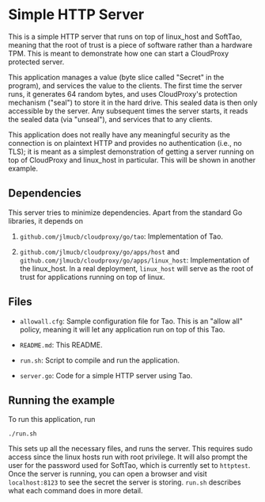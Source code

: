 Simple HTTP Server
==================

This is a simple HTTP server that runs on top of linux_host and
SoftTao, meaning that the root of trust is a piece of software rather
than a hardware TPM. This is meant to demonstrate how one can start a
CloudProxy protected server.

This application manages a value (byte slice called "Secret" in the
program), and services the value to the clients. The first time the
server runs, it generates 64 random bytes, and uses CloudProxy's
protection mechanism ("seal") to store it in the hard drive. This
sealed data is then only accessible by the server. Any subsequent
times the server starts, it reads the sealed data (via "unseal"),
and services that to any clients.

This application does not really have any meaningful security as the
connection is on plaintext HTTP and provides no authentication (i.e.,
no TLS); it is meant as a simplest demonstration of getting a server
running on top of CloudProxy and linux_host in particular. This will
be shown in another example.


Dependencies
------------

This server tries to minimize dependencies. Apart from the standard Go
libraries, it depends on

1. `github.com/jlmucb/cloudproxy/go/tao`: Implementation of Tao.

2. `github.com/jlmucb/cloudproxy/go/apps/host` and
`github.com/jlmucb/cloudproxy/go/apps/linux_host`: Implementation of
the linux_host. In a real deployment, `linux_host` will serve as
the root of trust for applications running on top of linux.


Files
-----


- `allowall.cfg`: Sample configuration file for Tao. This is an
"allow all" policy, meaning it will let any application run on top
of this Tao.

- `README.md`: This README.

- `run.sh`: Script to compile and run the application.

- `server.go`: Code for a simple HTTP server using Tao.


Running the example
-------------------

To run this application, run

    ./run.sh

This sets up all the necessary files, and runs the server. This
requires sudo access since the linux hosts run with root privilege. It
will also prompt the user for the password used for SoftTao, which is
currently set to `httptest`. Once the server is running, you can open
a browser and visit `localhost:8123` to see the secret the server is
storing. `run.sh` describes what each command does in more detail.
